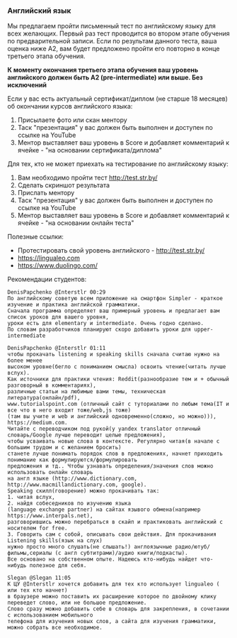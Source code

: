 ### Английский язык

Мы предлагаем пройти письменный тест по английскому языку для всех желающих. 
Первый раз тест проводится во втором этапе обучения по предварительной записи. 
Если по результам данного теста, ваша оценка ниже A2, вам будет предложено пройти его повторно в конце третьего этапа обучения.

**К моменту окончания третьего этапа обучения ваш уровень английского должен быть A2 (pre-intermediate) или выше. Без исключений**

Если у вас есть актуальный сертификат/диплом (не старше 18 месяцев) об окончании курсов английского языка:
1) Присылаете фото или скан ментору
2) Таск "презентация" у вас должен быть выполнен и доступен по ссылке на YouTube
3) Ментор выставляет ваш уровень в Score и добавляет комментарий к ячейке - "на основании сертификата/диплома"

Для тех, кто не может приехать на тестирование по английскому языку:
1) Вам необходимо пройти тест http://test.str.by/ 
2) Сделать скриншот результата
3) Прислать ментору
4) Таск "презентация" у вас должен быть выполнен и доступен по ссылке на YouTube
5) Ментор выставляет ваш уровень в Score и добавляет комментарий к ячейке - "на основании онлайн теста"

Полезные ссылки:
  * Протестировать свой уровень английского - http://test.str.by/
  * https://lingualeo.com
  * https://www.duolingo.com/ 

Рекомендации студентов: 
```
DenisPapchenko @Interstlr 00:29
По английскому советую всем приложение на смартфон Simpler - краткое изучение и практика английской грамматики. 
Сначала программа определяет ваш примерный уровень и предлагает вам список уроков для вашего уровня,
уроки есть для elementary и intermediate. Очень годно сделано. 
По словам разработчиков планируют скоро добавить уроки для upper-intermediate
```

```
DenisPapchenko @Interstlr 01:11
чтобы прокачать listening и speaking skills сначала считаю нужно на более менее 
высоком уровне(бегло с пониманием смысла) освоить чтение(читать лучше вслух).
Как источники для практики чтения: Reddit(разнообразие тем и + обычный разговорный в комментариях), 
различные статьи на любимые вами темы, техническая литература(онлайн/pdf), 
www.tutorialspoint.com (отличный сайт с туториалами по любым тема(IT и все что в него входит тоже/web,js тоже)
(там вы учите и web и английский одновременно(сложно, но можно))), https://medium.com. 
Читайте с переводчиком под рукой(у yandex translator отличный словарь/Google лучше переводит целые предложения), 
чтобы усваивать новые слова в контексте. Регулярно читая(в начале с большим трудом и с желанием бросить) 
станете лучше понимать порядок слов в предложениях, начнет приходить понимание как формулируются/формулировать
предложения и тд.. Чтобы узнавать определения/значения слов можно использовать онлайн словарь
на англ языке (http://www.dictionary.com, http://www.macmillandictionary.com, google). 
Speaking скилл(говорение) можно прокачивать так: 
1. читая вслух, 
2. найдя собеседников по изучению языка 
(language exchange partner) на сайтах язывого обмена(например https://www.interpals.net), 
разговорившись можно перебраться в скайп и практиковать английский с носителем for free.
3. Говорить сам с собой, описывать свои действия. Для прокачивания Listening skills(язык на слух) 
нужно просто много слушать(не слышать!) англоязычные радио/ютуб/фильмы,сериалы (с англ субтитрами)/аудио книги/подкасты).
Все основано на собственном опыте. Надеюсь кто-нибудь найдет что-нибудь полезное для себя.
```

```
Slegan @Slegan 11:05
К ЦУ @Interstlr хочется добавить для тех кто использует lingualeo ( или тех кто начнет) 
в браузере можно поставить их расширение которое по двойному клику переведет слово, или не большое предложение. 
Слово сразу можно добавить себе в словарь для закрепления, в сочетании с использованием мобильного 
телефона для изучения новых слов, а сайта для изучения грамматики, можно собрать все необходимое.
```
